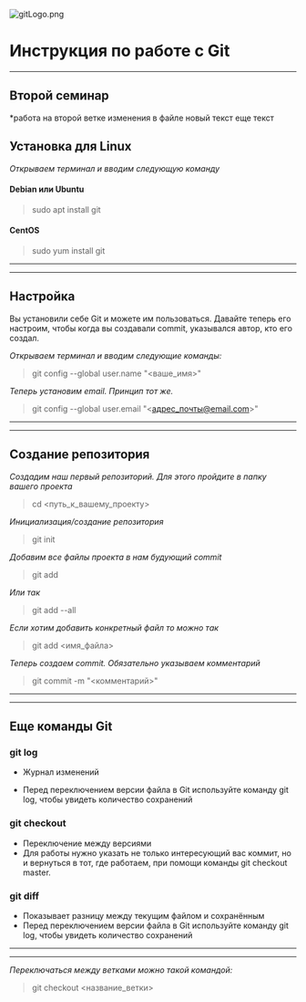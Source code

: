 ![gitLogo.png](gitLogo.png)
# Инструкция по работе с Git
-----------------------------
## Второй семинар
*работа на второй ветке
изменения в файле
новый текст
еще текст




## Установка для Linux

*Открываем терминал и вводим следующую команду*

#### Debian или Ubuntu 
>sudo apt install git
#### CentOS
>sudo yum install git
-------------
------------

## Настройка

Вы установили себе Git и можете им пользоваться. Давайте теперь его настроим, чтобы когда вы создавали commit, указывался автор, кто его создал.

*Открываем терминал и вводим следующие команды:*

>git config --global user.name "<ваше_имя>"

*Теперь установим email. Принцип тот же.*
>git config --global user.email "<адрес_почты@email.com>"
------------------------
------------------------

## Создание репозитория

*Создадим наш первый репозиторий. Для этого пройдите в папку вашего проекта*
>cd <путь_к_вашему_проекту>

*Инициализация/создание репозитория*
>git init

*Добавим все файлы проекта в нам будующий commit*
>git add

*Или так*
>git add --all

*Если хотим добавить конкретный файл то можно так*
>git add <имя_файла> 

*Теперь создаем commit. Обязательно указываем комментарий*
>git commit -m "<комментарий>"
-------------------
-------------------

## Еще команды Git

### git log 
* Журнал изменений

* Перед переключением версии файла в Git
используйте команду git log, чтобы увидеть
количество сохранений

### git checkout

* Переключение между версиями
* Для работы нужно указать не только интересующий вас коммит, но и вернуться в тот, где работаем, при помощи команды git checkout master.

### git diff
* Показывает разницу между текущим файлом и сохранённым
* Перед переключением версии файла в Git используйте команду git log, чтобы увидеть количество сохранений


---------------------------
--------------------------
*Переключаться между ветками можно такой командой:*

>git checkout <название_ветки>